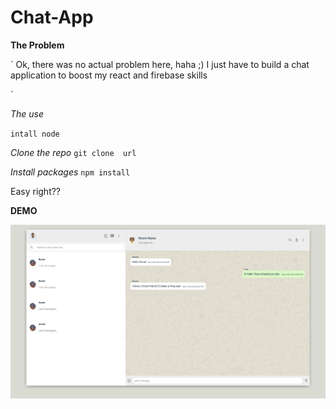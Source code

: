 # Chat-App

**The Problem**

`
 Ok, there was no actual problem here, haha ;)
 I just have to build a chat application to boost my react and firebase skills

`

*The  use*

`intall node`

*Clone the repo*
`git clone  url`

*Install packages*
`npm install`

Easy right??

**DEMO**

<img title="a title" alt="Alt text" src="./pic.png">
